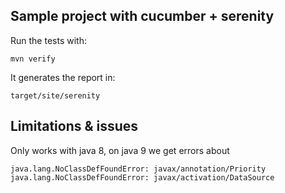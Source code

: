 ## Sample project with cucumber + serenity

Run the tests with: 
    
    mvn verify
    
    
It generates the report in: 

    target/site/serenity

## Limitations & issues

Only works with java 8, on java 9 we get errors about

    java.lang.NoClassDefFoundError: javax/annotation/Priority
    java.lang.NoClassDefFoundError: javax/activation/DataSource